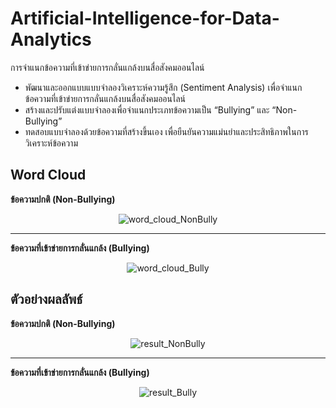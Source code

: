 # Artificial-Intelligence-for-Data-Analytics

การจำแนกข้อความที่เข้าข่ายการกลั่นแกล้งบนสื่อสังคมออนไลน์

- พัฒนาและออกแบบแบบจำลองวิเคราะห์ความรู้สึก (Sentiment Analysis) เพื่อจำแนกข้อความที่เข้าข่ายการกลั่นแกล้งบนสื่อสังคมออนไลน์
- สร้างและปรับแต่งแบบจำลองเพื่อจำแนกประเภทข้อความเป็น “Bullying” และ “Non-Bullying”
- ทดสอบแบบจำลองด้วยข้อความที่สร้างขึ้นเอง เพื่อยืนยันความแม่นยำและประสิทธิภาพในการวิเคราะห์ข้อความ

## Word Cloud

**ข้อความปกติ (Non-Bullying)**

<div align="center">
  <img src="https://github.com/user-attachments/assets/13ad11a9-9f22-4c5f-a343-2679b9993a2c" alt="word_cloud_NonBully">
</div>

---

**ข้อความที่เข้าข่ายการกลั่นแกล้ง (Bullying)**

<div align="center">
  <img src="https://github.com/user-attachments/assets/c4c06ba5-13b9-4a9d-93ed-044c01ff3635" alt="word_cloud_Bully">
</div>

## ตัวอย่างผลลัพธ์

**ข้อความปกติ (Non-Bullying)**

<div align="center">
  <img src="https://github.com/user-attachments/assets/7b7fe7e2-793d-4a1a-8cff-1e989ebd51ac" alt="result_NonBully">
</div>

---

**ข้อความที่เข้าข่ายการกลั่นแกล้ง (Bullying)**

<div align="center">
  <img src="https://github.com/user-attachments/assets/3f8c065c-11f2-4a0d-af58-f77d8445c1e7" alt="result_Bully">
</div>
